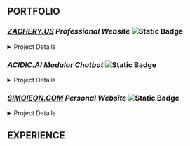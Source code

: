 ## PORTFOLIO
### [***ZACHERY.US***](https://zachery.us/) *Professional Website*   ![Static Badge](https://img.shields.io/badge/READY%20TO%20SHIP-%23022112?style=flat&label=!&labelColor=%23009C12&color=%2300570A)
<details>
  <summary>Project Details</summary>

inside- 
</details>

### [***ACIDIC.AI***](https://acidic.ai/) *Modular Chatbot* ![Static Badge](https://img.shields.io/badge/NEEDS%20WORK-%23022112?style=flat&label=!&labelColor=%239C9900&color=%23636200)
<details>
  <summary>Project Details</summary>

inside
</details>

### [***SIMOIEON.COM***](https://simoieon.com/) *Personal Website* ![Static Badge](https://img.shields.io/badge/NOT%20STARTED-%23022112?style=flat&label=!&labelColor=%239E2525&color=%23631717)

<details>
  <summary>Project Details</summary>

inside
</details>

## EXPERIENCE


